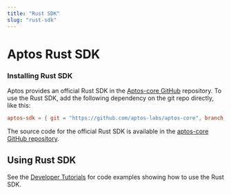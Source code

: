 ```yaml
---
title: "Rust SDK"
slug: "rust-sdk"
---
```


# Aptos Rust SDK

### Installing Rust SDK

Aptos provides an official Rust SDK in the [Aptos-core GitHub](https://github.com/aptos-labs/aptos-core/tree/main/sdk) repository. To use the Rust SDK, add the following dependency on the git repo directly, like this:

```toml
aptos-sdk = { git = "https://github.com/aptos-labs/aptos-core", branch = "devnet" }
```

The source code for the official Rust SDK is available in the [aptos-core GitHub repository](https://github.com/aptos-labs/aptos-core/tree/main/sdk).

## Using Rust SDK

See the [Developer Tutorials](https://aptos.dev/tutorials/aptos-quickstarts) for code examples showing how to use the Rust SDK.
